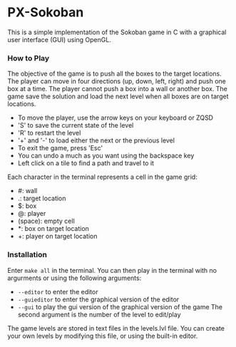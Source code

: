 # PX-Sokoban

This is a simple implementation of the Sokoban game in C with a graphical user interface (GUI) using OpenGL.


### How to Play
The objective of the game is to push all the boxes to the target locations. The player can move in four directions (up, down, left, right) and push one box at a time. 
The player cannot push a box into a wall or another box. The game save the solution and load the next level when all boxes are on target locations.

- To move the player, use the arrow keys on your keyboard or ZQSD
- 'S' to save the current state of the level
- 'R' to restart the level
- '+' and '-' to load either the next or the previous level
- To exit the game, press 'Esc'
- You can undo a much as you want using the backspace key
- Left click on a tile to find a path and travel to it

Each character in the terminal represents a cell in the game grid:
- #: wall
- .: target location
- $: box
- @: player
- (space): empty cell
- *: box on target location
- +: player on target location


### Installation
Enter `make all` in the terminal.
You can then play in the terminal with no argurments or using the following arguments:
- `--editor` to enter the editor
- `--guieditor` to enter the graphical version of the editor
- `--gui` to play the gui version of the graphical version of the game
The second argument is the number of the level to edit/play


The game levels are stored in text files in the levels.lvl file. You can create your own levels by modifying this file, or using the built-in editor.
